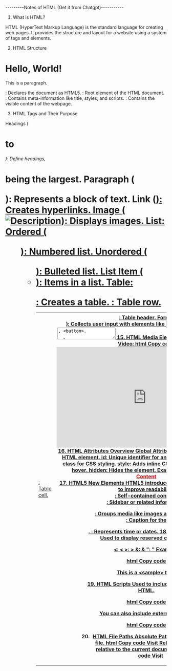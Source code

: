 ---------Notes of HTML (Get it from Chatgpt)-----------

1. What is HTML?

HTML (HyperText Markup Language) is the standard language for creating web pages. It provides the structure and layout for a website using a system of tags and elements.


2. HTML Structure

<!DOCTYPE html>
<html>
  <head>
    <title>Page Title</title>
  </head>
  <body>
    <h1>Hello, World!</h1>
    <p>This is a paragraph.</p>
  </body>
</html>

<!DOCTYPE html>: Declares the document as HTML5.
<html>: Root element of the HTML document.
<head>: Contains meta-information like title, styles, and scripts.
<body>: Contains the visible content of the webpage.


3. HTML Tags and Their Purpose

Headings (<h1> to <h6>): Define headings, <h1> being the largest.
Paragraph (<p>): Represents a block of text.
Link (<a href="URL">): Creates hyperlinks.
Image (<img src="URL" alt="Description">): Displays images.
List:
Ordered (<ol>): Numbered list.
Unordered (<ul>): Bulleted list.
List Item (<li>): Items in a list.
Table:
<table>: Creates a table.
<tr>: Table row.
<td>: Table cell.
<th>: Table header.
Form (<form>): Collects user input with elements like <input>, <textarea>, <button>.


4. HTML Attributes

Attributes provide additional information about an element.
Example:

<img src="image.jpg" alt="Sample Image" width="300" height="200">

src: Specifies the image source.
alt: Describes the image (for accessibility).
width/height: Defines the size of the image.


5. Semantic Elements

Semantic elements give meaning to the content.
Examples:

<header>: Defines the header of a document.
<footer>: Defines the footer of a document.
<article>: Represents an independent piece of content.
<section>: Groups related content.
<nav>: Defines navigation links.


6. HTML Forms

Used to collect user input.

<form action="/submit" method="post">
  <label for="name">Name:</label>
  <input type="text" id="name" name="name">
  <button type="submit">Submit</button>
</form>
action: URL where form data is sent.
method: HTTP method (e.g., GET, POST).
<input>: Input fields (text, password, email, etc.).
<label>: Labels for form elements.
7. HTML Multimedia
Audio (<audio>):
html
Copy code
<audio controls>
  <source src="audio.mp3" type="audio/mpeg">
</audio>
Video (<video>):
html
Copy code
<video controls>
  <source src="video.mp4" type="video/mp4">
</video>
8. HTML Comments
Add comments that are not displayed on the webpage.

html
Copy code
<!-- This is a comment -->
9. HTML Links
html
Copy code
<a href="https://www.example.com" target="_blank">Visit Example</a>
href: Specifies the link destination.
target="_blank": Opens the link in a new tab.
10. HTML Best Practices
Use semantic tags for better readability.
Add alt attributes to images for accessibility.
Validate your HTML with a validator like W3C Validator.
This covers the basic concepts of HTML in a summarized way!






You said:
more
ChatGPT said:
ChatGPT
Extended HTML Notes
11. HTML Document Metadata
Metadata is information about the document, defined inside the <head> tag.

<title>: Sets the title of the webpage (appears on the browser tab).
<meta>: Provides metadata (e.g., character set, viewport settings).
html
Copy code
<meta charset="UTF-8">
<meta name="viewport" content="width=device-width, initial-scale=1.0">
<link>: Links external resources like stylesheets.
html
Copy code
<link rel="stylesheet" href="styles.css">
<style>: Embeds CSS directly into HTML.
html
Copy code
<style>
  body {
    font-family: Arial, sans-serif;
  }
</style>
12. HTML Inline vs. Block Elements
Block Elements: Take up the full width of the container. Examples: <div>, <p>, <h1>-<h6>, <section>, <article>.
Inline Elements: Take up only as much width as needed. Examples: <span>, <a>, <strong>, <em>, <img>.
13. HTML Tables
Tables organize data into rows and columns.

html
Copy code
<table border="1">
  <tr>
    <th>Header 1</th>
    <th>Header 2</th>
  </tr>
  <tr>
    <td>Data 1</td>
    <td>Data 2</td>
  </tr>
</table>
<table>: Defines the table.
<tr>: Table row.
<th>: Table header (bold and centered by default).
<td>: Table data cell.
14. HTML Forms Advanced Elements
Checkbox:
html
Copy code
<label>
  <input type="checkbox" name="subscribe" checked> Subscribe to newsletter
</label>
Radio Buttons:
html
Copy code
<label>
  <input type="radio" name="gender" value="male"> Male
</label>
<label>
  <input type="radio" name="gender" value="female"> Female
</label>
Dropdown (Select):
html
Copy code
<select name="country">
  <option value="india">India</option>
  <option value="usa">USA</option>
</select>
Textarea:
html
Copy code
<textarea name="comments" rows="4" cols="50"></textarea>
15. HTML Media Elements
Embedding YouTube Video:
html
Copy code
<iframe width="560" height="315" src="https://www.youtube.com/embed/video_id" frameborder="0" allowfullscreen></iframe>
16. HTML Attributes Overview
Global Attributes: Can be used with any HTML element.
id: Unique identifier for an element.
class: Defines a class for CSS styling.
style: Adds inline CSS.
title: Adds a tooltip on hover.
hidden: Hides the element.
Example:
html
Copy code
<div id="container" class="box" style="color: red;" title="Tooltip Example">
  Content
</div>
17. HTML5 New Elements
HTML5 introduced new semantic elements to improve readability.

<article>: Self-contained content.
<aside>: Sidebar or related information.
<figure>: Groups media like images and captions.
<figcaption>: Caption for the <figure>.
<time>: Represents time or dates.
18. HTML Entities
Used to display reserved characters.

&lt;: <
&gt;: >
&amp;: &
&quot;: "
Example:

html
Copy code
<p>This is a &lt;sample&gt; text.</p>
19. HTML Scripts
Used to include JavaScript in HTML.

html
Copy code
<script>
  alert("Hello, World!");
</script>
You can also include external scripts:

html
Copy code
<script src="script.js"></script>
20. HTML File Paths
Absolute Path: Full URL to the file.
html
Copy code
<a href="https://www.example.com/page.html">Visit</a>
Relative Path: Path relative to the current document.
html
Copy code
<a href="page.html">Visit</a>
